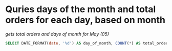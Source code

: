 # Quries days of the month and total orders for each day, based on month

_gets total orders and days of month for May (05)_

```SQL
SELECT DATE_FORMAT(date, '%d') AS day_of_month, COUNT(*) AS total_orders FROM purchases WHERE DATE_FORMAT(date, '%m')=05 GROUP BY day_of_month
```
